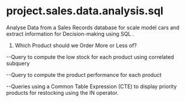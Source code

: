 # project.sales.data.analysis.sql
Analyse Data from a Sales Records database for scale model cars and extract information for Decision-making using SQL .


1. Which Product should we Order More or Less of?

--Query to compute the low stock for each product using correlated subquery


--Query to compute the product performance for each product



--Queries using a Common Table Expression (CTE) to display priority products for restocking using the IN operator.


